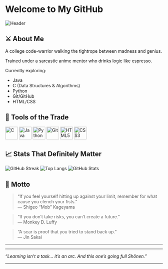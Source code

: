 # Welcome to My GitHub 


![Header](https://capsule-render.vercel.app/api?type=waving&color=gradient&height=200&section=header&text=Welcome%20to%20My%20Forge&fontSize=35&fontAlign=50&fontColor=ffffff)

## ⚔️ About Me

A college code-warrior walking the tightrope between madness and genius.  

Trained under a sarcastic anime mentor who drinks logic like espresso.

Currently exploring:
- Java
- C (Data Structures & Algorithms)
- Python
- Git/GitHub
- HTML/CSS

## 🚀 Tools of the Trade

<p align="left">
  <img src="https://cdn.jsdelivr.net/gh/devicons/devicon/icons/c/c-original.svg" height="40" alt="C"/>
  <img src="https://cdn.jsdelivr.net/gh/devicons/devicon/icons/java/java-original.svg" height="40" alt="Java"/>
  <img src="https://cdn.jsdelivr.net/gh/devicons/devicon/icons/python/python-original.svg" height="40" alt="Python"/>
  <img src="https://cdn.jsdelivr.net/gh/devicons/devicon/icons/git/git-original.svg" height="40" alt="Git"/>
  <img src="https://cdn.jsdelivr.net/gh/devicons/devicon/icons/html5/html5-original.svg" height="40" alt="HTML5"/>
  <img src="https://cdn.jsdelivr.net/gh/devicons/devicon/icons/css3/css3-original.svg" height="40" alt="CSS3"/>
</p>

## 📈 Stats That Definitely Matter

![GitHub Streak](https://streak-stats.demolab.com?user=Thomas06345&theme=tokyonight)
![Top Langs](https://github-readme-stats.vercel.app/api/top-langs/?username=Thomas06345&layout=compact&theme=tokyonight)
![GitHub Stats](https://github-readme-stats.vercel.app/api?username=Thomas06345&show_icons=true&theme=tokyonight)

## 🗿 Motto

> “If you feel yourself hitting up against your limit, remember for what cause you clench your fists.”  
> — Shigeo “Mob” Kageyama

> “If you don’t take risks, you can’t create a future.”  
> — Monkey D. Luffy

> “A scar is proof that you tried to stand back up.”  
> — Jin Sakai

---


---

*“Learning isn’t a task… it’s an arc. And this one’s going full Shōnen.”*

---

